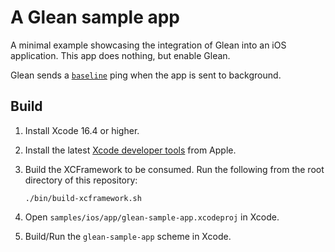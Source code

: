 # A Glean sample app

A minimal example showcasing the integration of Glean into an iOS application.
This app does nothing, but enable Glean.

Glean sends a [`baseline`][] ping when the app is sent to background.

[`baseline`]: https://mozilla.github.io/glean/book/user/pings/baseline.html

## Build

1. Install Xcode 16.4 or higher.

2. Install the latest [Xcode developer tools](https://developer.apple.com/xcode/downloads/) from Apple.

3. Build the XCFramework to be consumed. Run the following from the root directory of this repository:

    ```
    ./bin/build-xcframework.sh
    ```

4. Open `samples/ios/app/glean-sample-app.xcodeproj` in Xcode.

5. Build/Run the `glean-sample-app` scheme in Xcode.
